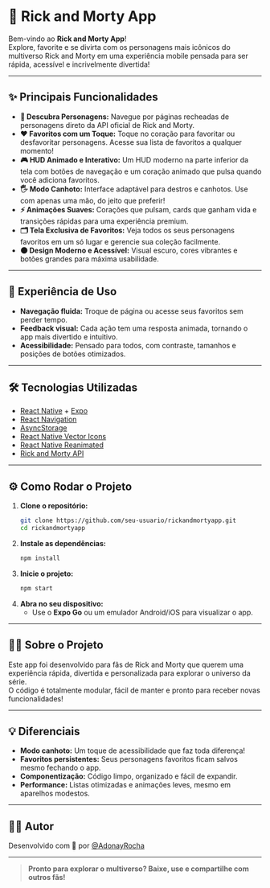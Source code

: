 # 🚀 Rick and Morty App

Bem-vindo ao **Rick and Morty App**!  
Explore, favorite e se divirta com os personagens mais icônicos do multiverso Rick and Morty em uma experiência mobile pensada para ser rápida, acessível e incrivelmente divertida!

---

## ✨ Principais Funcionalidades

- **🌌 Descubra Personagens:** Navegue por páginas recheadas de personagens direto da API oficial de Rick and Morty.
- **❤️ Favoritos com um Toque:** Toque no coração para favoritar ou desfavoritar personagens. Acesse sua lista de favoritos a qualquer momento!
- **🎮 HUD Animado e Interativo:** Um HUD moderno na parte inferior da tela com botões de navegação e um coração animado que pulsa quando você adiciona favoritos.
- **🖐️ Modo Canhoto:** Interface adaptável para destros e canhotos. Use com apenas uma mão, do jeito que preferir!
- **⚡ Animações Suaves:** Corações que pulsam, cards que ganham vida e transições rápidas para uma experiência premium.
- **🗂️ Tela Exclusiva de Favoritos:** Veja todos os seus personagens favoritos em um só lugar e gerencie sua coleção facilmente.
- **🌑 Design Moderno e Acessível:** Visual escuro, cores vibrantes e botões grandes para máxima usabilidade.

---

## 📲 Experiência de Uso

- **Navegação fluida:** Troque de página ou acesse seus favoritos sem perder tempo.
- **Feedback visual:** Cada ação tem uma resposta animada, tornando o app mais divertido e intuitivo.
- **Acessibilidade:** Pensado para todos, com contraste, tamanhos e posições de botões otimizados.

---

## 🛠️ Tecnologias Utilizadas

- [React Native](https://reactnative.dev/) + [Expo](https://expo.dev/)
- [React Navigation](https://reactnavigation.org/)
- [AsyncStorage](https://react-native-async-storage.github.io/async-storage/)
- [React Native Vector Icons](https://github.com/oblador/react-native-vector-icons)
- [React Native Reanimated](https://docs.swmansion.com/react-native-reanimated/)
- [Rick and Morty API](https://rickandmortyapi.com/)

---

## ⚙️ Como Rodar o Projeto

1. **Clone o repositório:**
   ```sh
   git clone https://github.com/seu-usuario/rickandmortyapp.git
   cd rickandmortyapp
   ```
2. **Instale as dependências:**
   ```sh
   npm install
   ```
3. **Inicie o projeto:**
   ```sh
   npm start
   ```
4. **Abra no seu dispositivo:**
   - Use o **Expo Go** ou um emulador Android/iOS para visualizar o app.

---

## 🧑‍💻 Sobre o Projeto

Este app foi desenvolvido para fãs de Rick and Morty que querem uma experiência rápida, divertida e personalizada para explorar o universo da série.  
O código é totalmente modular, fácil de manter e pronto para receber novas funcionalidades!

---

## 💡 Diferenciais

- **Modo canhoto:** Um toque de acessibilidade que faz toda diferença!
- **Favoritos persistentes:** Seus personagens favoritos ficam salvos mesmo fechando o app.
- **Componentização:** Código limpo, organizado e fácil de expandir.
- **Performance:** Listas otimizadas e animações leves, mesmo em aparelhos modestos.

---

## 👨‍💻 Autor

Desenvolvido com 💜 por [@AdonayRocha](https://github.com/AdonayRocha)

---

> **Pronto para explorar o multiverso? Baixe, use e compartilhe com outros fãs!**